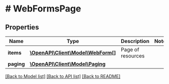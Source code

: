 # # WebFormsPage

## Properties

Name | Type | Description | Notes
------------ | ------------- | ------------- | -------------
**items** | [**\OpenAPI\Client\Model\WebForm[]**](WebForm.md) | Page of resources |
**paging** | [**\OpenAPI\Client\Model\Paging**](Paging.md) |  |

[[Back to Model list]](../../README.md#models) [[Back to API list]](../../README.md#endpoints) [[Back to README]](../../README.md)

